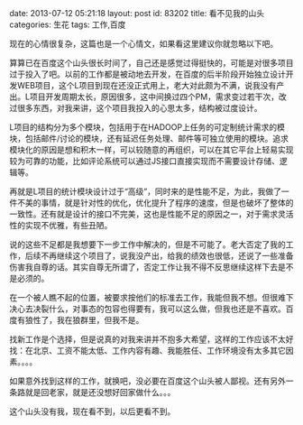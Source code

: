 date: 2013-07-12 05:21:18
layout: post
id: 83202
title: 看不见我的山头
categories: 生花
tags: 工作,百度

现在的心情很复杂，这篇也是一个心情文，如果看这里建议你就忽略以下吧。

算算已在百度这个山头很长时间了，自己还是感觉过得挺快的，可能是对很多项目过于投入了吧。以前的工作都是被动地去开发，在百度的后半阶段开始独立设计开发WEB项目，这个L项目到现在还没正式用上，老大对此颇为不满，说我没有产出。L项目开发周期太长，原因很多，这中间换过四个PM，需求变过若干次，改过很多东西，对我来讲，这个项目我投入的心思太多，结构被过度设计。

L项目的结构分为多个模块，包括用于在HADOOP上任务的可定制统计需求的模块，包括邮件/讨论的模块，还有延迟任务处理、邮件等可独立使用的模块。追求模块化的原因是想和积木一样，可以较随意的再组织，可以在其它平台上轻易实现较为可靠的功能，比如评论系统可以通过JS接口直接实现而不需要设计存储、逻辑等。

再就是L项目的统计模块设计过于“高级”，同时来的是性能不足，为此，我做了一件不美的事情，就是针对性的优化，优化提升了程序的速度，但是也破坏了整体的一致性。还有就是设计的接口不完美，这也是性能不足的原因之一，对于需求灵活性的实现不优雅，有些丑陋。

说的这些不足都是我想要下一步工作中解决的，但是不可能了。老大否定了我的工作，后续不再继续这个项目了，说我没产出，给我的绩效也很低，还说了一些准备伤害我自尊的话。其实自尊无所谓了，否定工作让我不得不反思继续这样下去是不是必须的。

在一个被人瞧不起的位置，被要求按他们的标准去工作，我能但我不想。但很难下决心去决裂什么，对事态的包容也得要有，我可以这么做，但我也还是不喜欢。百度有狼性了，我在狼群里，但我不是。

找新工作是个选择，但是说真的对我来讲并不抱多大希望，这样的工作应该不太好找：在北京、工资不能太低、工作内容有趣、我能胜任、工作环境没有太多其它因素。。。。

如果意外找到这样的工作，就换吧，没必要在百度这个山头被人鄙视。还有另外一条路就是回老家，就是还没想好回家做什么。。。

这个山头没有我，现在看不到，以后更看不到。
